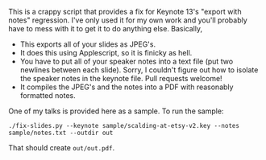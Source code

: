 This is a crappy script that provides a fix for Keynote 13's "export with notes" regression. I've only used it for my own work and you'll probably have to mess with it to get it to do anything else. Basically,

* This exports all of your slides as JPEG's.
* It does this using Applescript, so it is finicky as hell.
* You have to put all of your speaker notes into a text file (put two newlines between each slide). Sorry, I couldn't figure out how to isolate the speaker notes in the keynote file. Pull requests welcome!
* It compiles the JPEG's and the notes into a PDF with reasonably formatted notes.

One of my talks is provided here as a sample. To run the sample:

    ./fix-slides.py --keynote sample/scalding-at-etsy-v2.key --notes sample/notes.txt --outdir out
	
That should create `out/out.pdf`.
